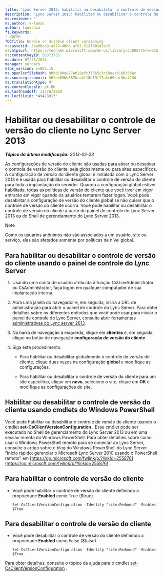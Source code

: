 ```yaml
---
title: 'Lync Server 2013: habilitar ou desabilitar o controle de versão do cliente'
description: 'Lync Server 2013: habilitar ou desabilitar o controle de versão do cliente.'
ms.reviewer: ''
ms.author: v-lanac
author: lanachin
f1.keywords:
- NOCSH
TOCTitle: Enable or disable client versioning
ms:assetid: 33a98cb9-a979-4bb6-afb2-512f601d7ac5
ms:mtpsurl: https://technet.microsoft.com/en-us/library/JJ898475(v=OCS.15)
ms:contentKeyID: 50873755
ms.date: 07/23/2014
manager: serdars
mtps_version: v=OCS.15
ms.openlocfilehash: 0bbd190e827e028efc37365c3cd8ecab16b35dac
ms.sourcegitcommit: 36fee89bb887bea4f18b19f17a8c69daf5bc423d
ms.translationtype: MT
ms.contentlocale: pt-BR
ms.lasthandoff: 11/26/2020
ms.locfileid: "49428913"
---
```

# <a name="enable-or-disable-client-versioning-in-lync-server-2013"></a>Habilitar ou desabilitar o controle de versão do cliente no Lync Server 2013

<div data-xmlns="http://www.w3.org/1999/xhtml">

<div class="topic" data-xmlns="http://www.w3.org/1999/xhtml" data-msxsl="urn:schemas-microsoft-com:xslt" data-cs="https://msdn.microsoft.com/">

<div data-asp="https://msdn2.microsoft.com/asp">



</div>

<div id="mainSection">

<div id="mainBody">

<span> </span>

_**Tópico da última modificação:** 2013-02-23_

As configurações de versão do cliente são usadas para ativar ou desativar o controle de versão do cliente, seja globalmente ou para sites específicos. A configuração de versão do cliente global é instalada com o Lync Server 2013 e é usada para habilitar ou desabilitar o controle de versão do cliente para toda a implantação do servidor. Quando a configuração global estiver habilitada, todas as políticas de versão do cliente que você tiver em vigor entrarão em vigor quando os usuários tentarem fazer logon. Você pode desabilitar a configuração de versão do cliente global se não quiser que o controle de versão do cliente ocorra. Você pode habilitar ou desabilitar o controle de versão do cliente a partir do painel de controle do Lync Server 2013 ou do Shell de gerenciamento do Lync Server 2013.

<div>


> [!NOTE]  
> Como os usuários anônimos não são associados a um usuário, site ou serviço, eles são afetados somente por políticas de nível global.



</div>

<div>

## <a name="to-enable-or-disable-client-versioning-by-using-lync-server-control-panel"></a>Para habilitar ou desabilitar o controle de versão do cliente usando o painel de controle do Lync Server

1.  Usando uma conta de usuário atribuída à função CsUserAdministrator ou CsAdministrator, faça logon em qualquer computador de sua implantação interna.

2.  Abra uma janela do navegador e, em seguida, insira a URL de administração para abrir o painel de controle do Lync Server. Para obter detalhes sobre os diferentes métodos que você pode usar para iniciar o painel de controle do Lync Server, consulte [abrir ferramentas administrativas do Lync server 2013](lync-server-2013-open-lync-server-administrative-tools.md).

3.  Na barra de navegação à esquerda, clique em **clientes** e, em seguida, clique no botão de navegação **configuração de versão do cliente** .

4.  Siga este procedimento:
    
      - Para habilitar ou desabilitar globalmente o controle de versão do cliente, clique duas vezes na configuração **global** e modifique as configurações.
    
      - Para habilitar ou desabilitar o controle de versão do cliente para um site específico, clique em **novo**, selecione o site, clique em **OK** e modifique as configurações do site.

</div>

<div>

## <a name="enabling-or-disabling-client-versioning-by-using-windows-powershell-cmdlets"></a>Habilitar ou desabilitar o controle de versão do cliente usando cmdlets do Windows PowerShell

Você pode habilitar ou desabilitar o controle de versão do cliente usando o cmdlet **set-CsClientVersionConfiguration** . Esse cmdlet pode ser executado no Shell de gerenciamento do Lync Server 2013 ou em uma sessão remota do Windows PowerShell. Para obter detalhes sobre como usar o Windows PowerShell remoto para se conectar ao Lync Server, consulte o artigo sobre o blog do Windows PowerShell do Lync Server "início rápido: gerenciar o Microsoft Lync Server 2010 usando o PowerShell remoto" em [https://go.microsoft.com/fwlink/p/?linkId=255876](https://go.microsoft.com/fwlink/p/?linkid=255876) .

<div>

## <a name="to-enable-client-versioning"></a>Para habilitar o controle de versão do cliente

  - Você pode habilitar o controle de versão do cliente definindo a propriedade **Enabled** como True ($true).
    
        Set-CsClientVersionConfiguration -Identity "site:Redmond" -Enabled $True

</div>

<div>

## <a name="to-disable-client-versioning"></a>Para desabilitar o controle de versão do cliente

  - Você pode desabilitar o controle de versão do cliente definindo a propriedade **Enabled** como False ($false).
    
        Set-CsClientVersionConfiguration -Identity "site:Redmond" -Enabled $True

</div>

Para obter detalhes, consulte o tópico da ajuda para o cmdlet [set-CsClientVersionConfiguration](https://docs.microsoft.com/powershell/module/skype/Set-CsClientVersionConfiguration) .

</div>

</div>

<span> </span>

</div>

</div>

</div>

